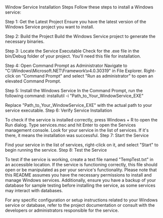 Window Service Installation Steps
Follow these steps to install a Windows service:

Step 1: Get the Latest Project
Ensure you have the latest version of the Windows Service project you want to install.

Step 2: Build the Project
Build the Windows Service project to generate the necessary binaries.

Step 3: Locate the Service Executable
Check for the .exe file in the bin/Debug folder of your project. You'll need this file for installation.

Step 4: Open Command Prompt as Administrator
Navigate to "C:\Windows\Microsoft.NET\Framework\v4.0.30319" in File Explorer.
Right-click on "Command Prompt" and select "Run as administrator" to open an elevated Command Prompt.

Step 5: Install the Windows Service
In the Command Prompt, run the following command:
  installutil -i "Path_to_Your_WindowService_EXE"


Replace "Path_to_Your_WindowService_EXE" with the actual path to your service executable.
Step 6: Verify Service Installation

To check if the service is installed correctly, press Windows + R to open the Run dialog.
Type services.msc and hit Enter to open the Services management console.
Look for your service in the list of services. If it's there, it means the installation was successful.
Step 7: Start the Service

Find your service in the list of services, right-click on it, and select "Start" to begin running the service.
Step 8: Test the Service

To test if the service is working, create a text file named "TempTest.txt" in an accessible location.
If the service is functioning correctly, this file should open or be manipulated as per your service's functionality.
Please note that this README assumes you have the necessary permissions to install and manage Windows services. Additionally, ensure you have a backup of your database for sample testing before installing the service, as some services may interact with databases.

For any specific configuration or setup instructions related to your Windows service or database, refer to the project documentation or consult with the developers or administrators responsible for the service.

